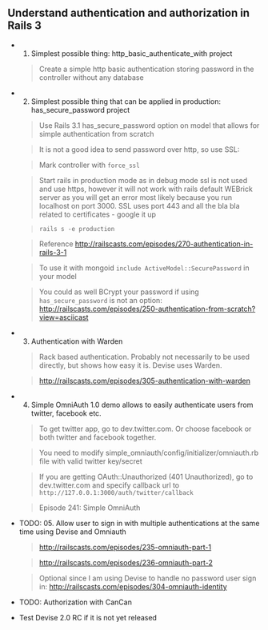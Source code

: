 ## Understand authentication and authorization in Rails 3 

*   01. Simplest possible thing: http_basic_authenticate_with project
    
    >Create a simple http basic authentication storing password in the controller without any database
    
    
    
*   02. Simplest possible thing that can be applied in production: has_secure_password project

    >Use Rails 3.1 has_secure_password option on model that allows for simple authentication from scratch 
    
    >It is not a good idea to send password over http, so use SSL:
    
    >Mark controller with `force_ssl`
    
    >Start rails in production mode as in debug mode ssl is not used and use https, however it will not work with rails default WEBrick server as you will get an error most likely because you run localhost on port 3000. SSL uses port 443 and all the bla bla related to certificates - google it up
    
    >`rails s -e production`
    
    >Reference http://railscasts.com/episodes/270-authentication-in-rails-3-1
    
    >To use it with mongoid `include ActiveModel::SecurePassword` in your model
    
    >You could as well BCrypt your password if using `has_secure_password` is not an option: http://railscasts.com/episodes/250-authentication-from-scratch?view=asciicast



*   03. Authentication with Warden

    >Rack based authentication. Probably not necessarily to be used directly, but shows how easy it is. Devise uses Warden.

    >http://railscasts.com/episodes/305-authentication-with-warden



*   04. Simple OmniAuth 1.0 demo allows to easily authenticate users from twitter, facebook etc.
    
    >To get twitter app, go to dev.twitter.com. Or choose facebook or both twitter and facebook together.
      
    >You need to modify simple_omniauth/config/initializer/omniauth.rb file with valid twitter key/secret
    
    >If you are getting OAuth::Unauthorized (401 Unauthorized), go to dev.twitter.com and specify callback url to `http://127.0.0.1:3000/auth/twitter/callback`    

    >Episode 241: Simple OmniAuth


    
*   TODO: 05. Allow user to sign in with multiple authentications at the same time using Devise and Omniauth

    >http://railscasts.com/episodes/235-omniauth-part-1
    
    >http://railscasts.com/episodes/236-omniauth-part-2
    
    >Optional since I am using Devise to handle no password user sign in: http://railscasts.com/episodes/304-omniauth-identity

*   TODO: Authorization with CanCan

*   Test Devise 2.0 RC if it is not yet released

